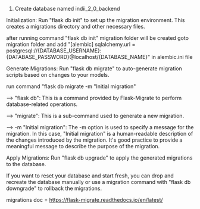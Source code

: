 1) Create database named indii_2_0_backend

Initialization: Run "flask db init" to set up the migration environment. This creates a migrations directory and other necessary files.


after running command "flask db init" migration folder will be created goto migration folder and add "[alembic]
sqlalchemy.url = postgresql://{DATABASE_USERNAME}:{DATABASE_PASSWORD}@localhost/{DATABASE_NAME}" in alembic.ini file


Generate Migrations: Run "flask db migrate" to auto-generate migration scripts based on changes to your models.

run command "flask db migrate -m "Initial migration"

--> "flask db": This is a command provided by Flask-Migrate to perform database-related operations.

--> "migrate": This is a sub-command used to generate a new migration.

--> -m "Initial migration": The -m option is used to specify a message for the migration. In this case, "Initial migration" is a human-readable description of the changes introduced by the migration. It's good practice to provide a meaningful message to describe the purpose of the migration.

Apply Migrations: Run "flask db upgrade" to apply the generated migrations to the database.

If you want to reset your database and start fresh, you can drop and recreate the database manually or use a migration command with "flask db downgrade" to rollback the migrations.

migrations doc = https://flask-migrate.readthedocs.io/en/latest/